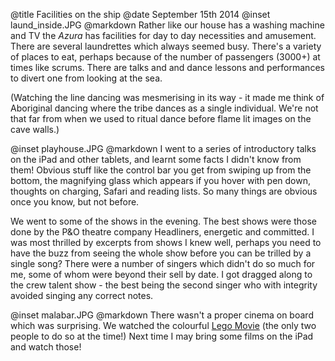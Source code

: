 @title		Facilities on the ship
@date		September 15th 2014
@inset		laund_inside.JPG
@markdown
Rather like our house has a washing machine and TV the *Azura* has
facilities for day to day necessities and amusement.  There are several
laundrettes which always seemed busy.  There's a variety of places to
eat, perhaps because of the number of passengers (3000+) at times
like scrums.  There are talks and and dance lessons and performances to divert
one from looking at the sea.

(Watching the line dancing was mesmerising in its way - it made me think of
Aboriginal dancing where the tribe dances as a single individual. We're
not that far from when we used to ritual dance before flame lit images
on the cave walls.)

@inset		playhouse.JPG
@markdown
I went to a series of introductory talks on the iPad and other tablets, and
learnt some facts I didn't know from them!  Obvious stuff like the control bar you
get from swiping up from the bottom, the magnifying glass which appears if you hover with pen down,
thoughts on charging, Safari and reading lists. So many things are obvious once
you know, but not before.

We went to some of the shows in the evening.  The best shows were those done by
the P&amp;O theatre company Headliners, energetic and committed.  I was most thrilled by
excerpts from shows I knew well, perhaps you need to have the buzz from seeing the whole show
before you can be trilled by a single song?  There were a number of singers which didn't do
so much for me, some of whom were beyond their sell by date.  I got dragged along to
the crew talent show - the best being the second singer who with integrity avoided
singing any correct notes.

@inset		malabar.JPG
@markdown
There wasn't a proper cinema on board which was surprising. We watched the colourful
[Lego Movie](https://www.imdb.com/title/tt1490017/) (the only two people to do so at the time!) Next time I may bring some
films on the iPad and watch those!

